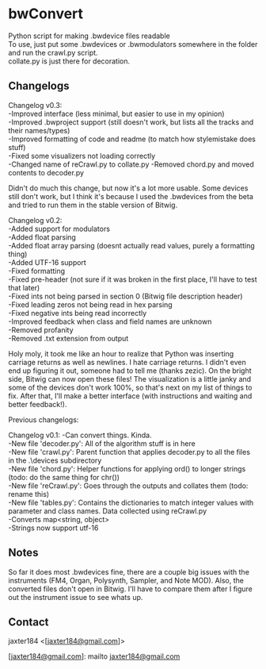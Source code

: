 # bwConvert
Python script for making .bwdevice files readable  
To use, just put some .bwdevices or .bwmodulators somewhere in the folder and run the crawl.py script.  
collate.py is just there for decoration.

## Changelogs  

Changelog v0.3:  
-Improved interface (less minimal, but easier to use in my opinion)  
-Improved .bwproject support (still doesn't work, but lists all the tracks and their names/types)  
-Improved formatting of code and readme (to match how stylemistake does stuff)  
-Fixed some visualizers not loading correctly  
-Changed name of reCrawl.py to collate.py
-Removed chord.py and moved contents to decoder.py

Didn't do much this change, but now it's a lot more usable. Some devices still don't work, but I think it's because I used the .bwdevices from the beta and tried to run them in the stable version of Bitwig.

Changelog v0.2:  
-Added support for modulators  
-Added float parsing  
-Added float array parsing (doesnt actually read values, purely a formatting thing)  
-Added UTF-16 support  
-Fixed formatting  
-Fixed pre-header (not sure if it was broken in the first place, I'll have to test that later)  
-Fixed ints not being parsed in section 0 (Bitwig file description header)  
-Fixed leading zeros not being read in hex parsing  
-Fixed negative ints being read incorrectly  
-Improved feedback when class and field names are unknown  
-Removed profanity  
-Removed .txt extension from output  

Holy moly, it took me like an hour to realize that Python was inserting carriage returns as well as newlines. I hate carriage returns. I didn't even end up figuring it out, someone had to tell me (thanks zezic). On the bright side, Bitwig can now open these files! The visualization is a little janky and some of the devices don't work 100%, so that's next on my list of things to fix. After that, I'll make a better interface (with instructions and waiting and better feedback!).


Previous changelogs:

Changelog v0.1:
-Can convert things. Kinda.  
-New file 'decoder.py': All of the algorithm stuff is in here  
-New file 'crawl.py': Parent function that applies decoder.py to all the files in the .\devices subdirectory  
-New file 'chord.py': Helper functions for applying ord() to longer strings (todo: do the same thing for chr())  
-New file 'reCrawl.py': Goes through the outputs and collates them (todo: rename this)  
-New file 'tables.py': Contains the dictionaries to match integer values with parameter and class names. Data collected using reCrawl.py  
-Converts map<string, object>  
-Strings now support utf-16  

## Notes    
So far it does most .bwdevices fine, there are a couple big issues with the instruments (FM4, Organ, Polysynth, Sampler, and Note MOD). Also, the converted files don't open in Bitwig. I'll have to compare them after I figure out the instrument issue to see whats up.

## Contact    
jaxter184 <[jaxter184@gmail.com]>

[jaxter184@gmail.com]: mailto jaxter184@gmail.com
